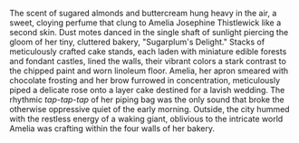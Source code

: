 The scent of sugared almonds and buttercream hung heavy in the air, a sweet, cloying perfume that clung to Amelia Josephine Thistlewick like a second skin.  Dust motes danced in the single shaft of sunlight piercing the gloom of her tiny, cluttered bakery, "Sugarplum's Delight."  Stacks of meticulously crafted cake stands, each laden with miniature edible forests and fondant castles, lined the walls, their vibrant colors a stark contrast to the chipped paint and worn linoleum floor.  Amelia, her apron smeared with chocolate frosting and her brow furrowed in concentration, meticulously piped a delicate rose onto a layer cake destined for a lavish wedding.  The rhythmic *tap-tap-tap* of her piping bag was the only sound that broke the otherwise oppressive quiet of the early morning.  Outside, the city hummed with the restless energy of a waking giant, oblivious to the intricate world Amelia was crafting within the four walls of her bakery.
